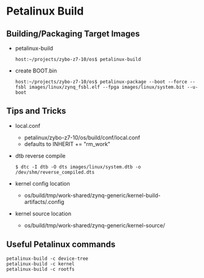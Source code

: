 # Petalinux Build

## Building/Packaging Target Images
- petalinux-build

    ```console
    host:~/projects/zybo-z7-10/os$ petalinux-build
    ```

- create BOOT.bin
    ```console
    host:~/projects/zybo-z7-10/os$ petalinux-package --boot --force --fsbl images/linux/zynq_fsbl.elf --fpga images/linux/system.bit --u-boot
    ```

## Tips and Tricks

- local.conf

    - petalinux/zybo-z7-10/os/build/conf/local.conf
    - defaults to INHERIT += "rm_work"

- dtb reverse compile

    ```
    $ dtc -I dtb -O dts images/linux/system.dtb -o /dev/shm/reverse_compiled.dts 
    ```
 
- kernel config location 

    - os/build/tmp/work-shared/zynq-generic/kernel-build-artifacts/.config 


- kernel source location 

    - os/build/tmp/work-shared/zynq-generic/kernel-source/ 


## Useful Petalinux commands

```
petalinux-build -c device-tree
petalinux-build -c kernel
petalinux-build -c rootfs
```